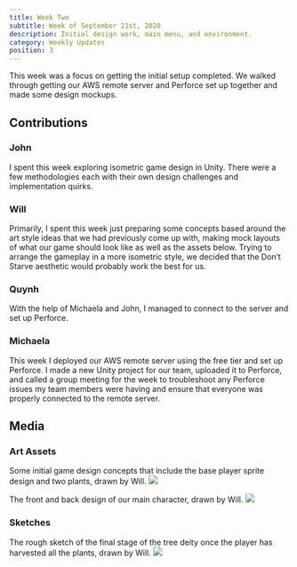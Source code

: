 ```yaml
---
title: Week Two
subtitle: Week of September 21st, 2020
description: Initial design work, main menu, and environment.
category: Weekly Updates
position: 3
---
```


This week was a focus on getting the initial setup completed. We walked through getting our AWS remote server and Perforce set up together and made some design mockups.

## Contributions

### John

I spent this week exploring isometric game design in Unity. There were a few methodologies each with their own design challenges and implementation quirks.

### Will

Primarily, I spent this week just preparing some concepts based around the art style ideas that we had previously come up with, making mock layouts of what our game should look like as well as the assets below. Trying to arrange the gameplay in a more isometric style, we decided that the Don’t Starve aesthetic would probably work the best for us.

### Quynh
With the help of Michaela and John, I managed to connect to the server and set up Perforce.

### Michaela
This week I deployed our AWS remote server using the free tier and set up Perforce. I made a new Unity project for our team, uploaded it to Perforce, and called a group meeting for the week to troubleshoot any Perforce issues my team members were having and ensure that everyone was properly connected to the remote server.

## Media

### Art Assets
Some initial game design concepts that include the base player sprite design and two plants, drawn by Will.
<img src="./media/week-2/intial-design.png" />

The front and back design of our main character, drawn by Will.
<img src="./media/week-2/character.png" />

### Sketches
The rough sketch of the final stage of the tree deity once the player has harvested all the plants, drawn by Will.
<img src="./media/week-2/tree.png" />
